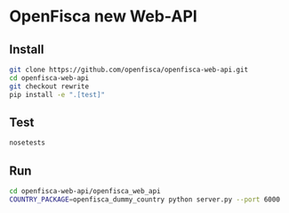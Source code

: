# OpenFisca new Web-API

## Install

```sh
git clone https://github.com/openfisca/openfisca-web-api.git
cd openfisca-web-api
git checkout rewrite
pip install -e ".[test]"
```

## Test

```sh
nosetests
```

## Run

```sh
cd openfisca-web-api/openfisca_web_api
COUNTRY_PACKAGE=openfisca_dummy_country python server.py --port 6000
```
